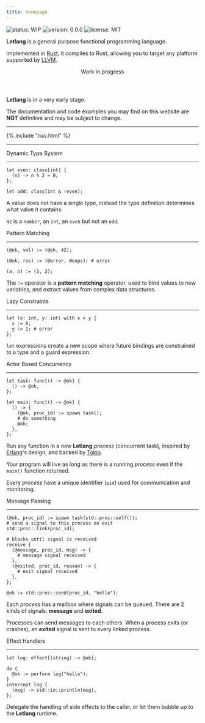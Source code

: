 ```yaml
---
title: Homepage
---
```


<div class="[&>p]:flex [&>p]:items-center [&>p]:justify-center [&>p]:gap-3 mb-8">

![status: WIP](https://img.shields.io/badge/status-WIP-red)
![version: 0.0.0](https://img.shields.io/badge/version-v0.0.0-brightgreen)
![license: MIT](https://img.shields.io/badge/license-MIT-blue)

</div>

**Letlang** is a general purpose functional programming language.

Implemented in [Rust](https://www.rust-lang.org), it compiles to Rust, allowing
you to target any platform supported by [LLVM](https://llvm.org).

<article class="m-8 rounded-md shadow-md">
<header class="px-3 py-2 bg-red-600 text-white font-semibold rounded-t-md">Work in progress</header>

<div class="p-6 bg-red-100 text-red-600 rounded-b-md">

**Letlang** is in a very early stage.

The documentation and code examples you may find on this website are **NOT**
definitive and may be subject to change.

</div>
</article>

---

{% include "nav.html" %}

---

<div class="mt-12 grid grid-cols-1 lg:grid-cols-2 xl:grid-cols-3 gap-x-3 gap-y-8">

<div>
<div class="pb-3 text-3xl text-center font-semibold">Dynamic Type System</div>
<hr class="mx-8" />

```letlang
let even: class[int] {
  (n) -> n % 2 = 0,
};

let odd: class[int & !even];
```

<div class="text-center">

A value does not have a single type, instead the type definition determines what
value it contains.

`42` is a `number`, an `int`, an `even` but not an `odd`.

</div>
</div>

<div>
<div class="pb-3 text-3xl text-center font-semibold">Pattern Matching</div>
<hr class="mx-8" />

```letlang
(@ok, val) := (@ok, 42);

(@ok, res) := (@error, @oops); # error

(a, b) := (1, 2);
```

<div class="text-center">

The `:=` operator is a **pattern matching** operator, used to bind values to new
variables, and extract values from complex data structures.

</div>
</div>

<div>
<div class="pb-3 text-3xl text-center font-semibold">Lazy Constraints</div>
<hr class="mx-8" />

```letlang
let (x: int, y: int) with x > y {
  x := 0;
  y := 1; # error
};
```

<div class="text-center">

`let` expressions create a new scope where future bindings are constrained to a
type and a guard expression.

</div>
</div>

<div>
<div class="pb-3 text-3xl text-center font-semibold">Actor Based Concurrency</div>
<hr class="mx-8" />

```letlang
let task: func[() -> @ok] {
  () -> @ok,
};

let main: func[() -> @ok] {
  () -> {
    (@ok, proc_id) := spawn task();
    # do something
    @ok;
  },
};
```

<div class="text-center">

Run any function in a new **Letlang** *process* (concurrent task), inspired by
[Erlang](https://www.erlang.org)'s design, and backed by [Tokio](https://tokio.rs).

Your program will live as long as there is a running *process* even if the
`main()` function returned.

Every *process* have a unique identifier (`pid`) used for communication and
monitoring.

</div>
</div>

<div>
<div class="pb-3 text-3xl text-center font-semibold">Message Passing</div>
<hr class="mx-8" />

```letlang
(@ok, proc_id) := spawn task(std::proc::self());
# send a signal to this process on exit
std::proc::link(proc_id);

# blocks until signal is received
receive {
  (@message, proc_id, msg) -> {
    # message signal received
  },
  (@exited, proc_id, reason) -> {
    # exit signal received
  },
};
```

```letlang
@ok := std::proc::send(proc_id, "hello");
```

<div class="text-center">

Each *process* has a mailbox where signals can be queued. There are 2 kinds of
signals: **message** and **exited**.

Processes can send messages to each others. When a process exits (or crashes),
an **exited** signal is sent to every linked process.

</div>
</div>

<div>
<div class="pb-3 text-3xl text-center font-semibold">Effect Handlers</div>
<hr class="mx-8" />

```letlang
let log: effect[(string) -> @ok];
```

```letlang
do {
  @ok := perform log("hello");
}
intercept log {
  (msg) -> std::io::println(msg),
};
```

<div class="text-center">

Delegate the handling of side effects to the caller, or let them bubble up to
the **Letlang** runtime.

</div>
</div>

</div>
